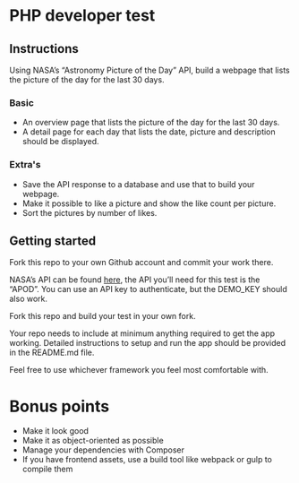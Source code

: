# PHP developer test
## Instructions
Using NASA’s “Astronomy Picture of the Day” API, build a webpage that lists the picture of the day for the last 30 days.

### Basic

- An overview page that lists the picture of the day for the last 30 days.
- A detail page for each day that lists the date, picture and description should be displayed.

### Extra's
- Save the API response to a database and use that to build your webpage.
- Make it possible to like a picture and show the like count per picture.
- Sort the pictures by number of likes.

## Getting started
Fork this repo to your own Github account and commit your work there.

NASA’s API can be found [here](https://api.nasa.gov/#apod), the API you’ll need for this test is the “APOD”. You can use an API key to authenticate, but the DEMO_KEY should also work.

Fork this repo and build your test in your own fork.

Your repo needs to include at minimum anything required to get the app working. Detailed instructions to setup and run the app should be provided in the README.md file.

Feel free to use whichever framework you feel most comfortable with.


# Bonus points
- Make it look good
- Make it as object-oriented as possible
- Manage your dependencies with Composer
- If you have frontend assets, use a build tool like webpack or gulp to compile them